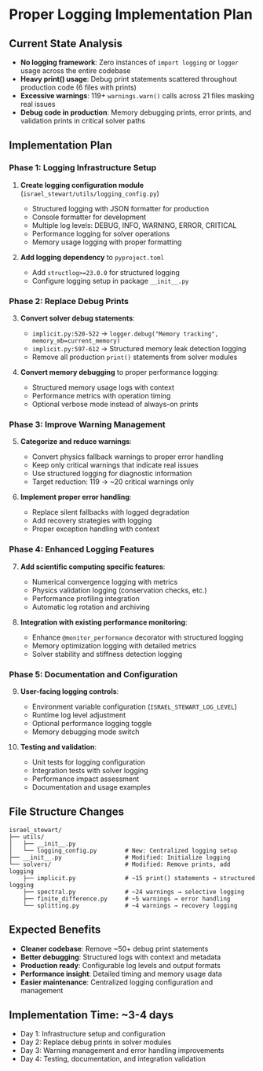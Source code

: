 # Proper Logging Implementation Plan

## Current State Analysis
- **No logging framework**: Zero instances of `import logging` or `logger` usage across the entire codebase
- **Heavy print() usage**: Debug print statements scattered throughout production code (6 files with prints)
- **Excessive warnings**: 119+ `warnings.warn()` calls across 21 files masking real issues
- **Debug code in production**: Memory debugging prints, error prints, and validation prints in critical solver paths

## Implementation Plan

### Phase 1: Logging Infrastructure Setup
1. **Create logging configuration module** (`israel_stewart/utils/logging_config.py`)
   - Structured logging with JSON formatter for production
   - Console formatter for development
   - Multiple log levels: DEBUG, INFO, WARNING, ERROR, CRITICAL
   - Performance logging for solver operations
   - Memory usage logging with proper formatting

2. **Add logging dependency** to `pyproject.toml`
   - Add `structlog>=23.0.0` for structured logging
   - Configure logging setup in package `__init__.py`

### Phase 2: Replace Debug Prints
3. **Convert solver debug statements**:
   - `implicit.py:520-522` → `logger.debug("Memory tracking", memory_mb=current_memory)`
   - `implicit.py:597-612` → Structured memory leak detection logging
   - Remove all production `print()` statements from solver modules

4. **Convert memory debugging** to proper performance logging:
   - Structured memory usage logs with context
   - Performance metrics with operation timing
   - Optional verbose mode instead of always-on prints

### Phase 3: Improve Warning Management
5. **Categorize and reduce warnings**:
   - Convert physics fallback warnings to proper error handling
   - Keep only critical warnings that indicate real issues
   - Use structured logging for diagnostic information
   - Target reduction: 119 → ~20 critical warnings only

6. **Implement proper error handling**:
   - Replace silent fallbacks with logged degradation
   - Add recovery strategies with logging
   - Proper exception handling with context

### Phase 4: Enhanced Logging Features
7. **Add scientific computing specific features**:
   - Numerical convergence logging with metrics
   - Physics validation logging (conservation checks, etc.)
   - Performance profiling integration
   - Automatic log rotation and archiving

8. **Integration with existing performance monitoring**:
   - Enhance `@monitor_performance` decorator with structured logging
   - Memory optimization logging with detailed metrics
   - Solver stability and stiffness detection logging

### Phase 5: Documentation and Configuration
9. **User-facing logging controls**:
   - Environment variable configuration (`ISRAEL_STEWART_LOG_LEVEL`)
   - Runtime log level adjustment
   - Optional performance logging toggle
   - Memory debugging mode switch

10. **Testing and validation**:
    - Unit tests for logging configuration
    - Integration tests with solver logging
    - Performance impact assessment
    - Documentation and usage examples

## File Structure Changes
```
israel_stewart/
├── utils/
│   ├── __init__.py
│   └── logging_config.py        # New: Centralized logging setup
├── __init__.py                  # Modified: Initialize logging
└── solvers/                     # Modified: Remove prints, add logging
    ├── implicit.py              # ~15 print() statements → structured logging
    ├── spectral.py              # ~24 warnings → selective logging
    ├── finite_difference.py     # ~5 warnings → error handling
    └── splitting.py             # ~4 warnings → recovery logging
```

## Expected Benefits
- **Cleaner codebase**: Remove ~50+ debug print statements
- **Better debugging**: Structured logs with context and metadata
- **Production ready**: Configurable log levels and output formats
- **Performance insight**: Detailed timing and memory usage data
- **Easier maintenance**: Centralized logging configuration and management

## Implementation Time: ~3-4 days
- Day 1: Infrastructure setup and configuration
- Day 2: Replace debug prints in solver modules
- Day 3: Warning management and error handling improvements
- Day 4: Testing, documentation, and integration validation